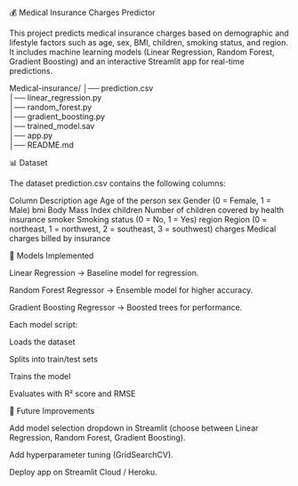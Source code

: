 💰 Medical Insurance Charges Predictor

This project predicts medical insurance charges based on demographic and lifestyle factors such as age, sex, BMI, children, smoking status, and region.
It includes machine learning models (Linear Regression, Random Forest, Gradient Boosting) and an interactive Streamlit app for real-time predictions.

Medical-insurance/
│── prediction.csv             
│── linear_regression.py        
│── random_forest.py            
│── gradient_boosting.py        
│── trained_model.sav           
│── app.py                      
│── README.md

📊 Dataset

The dataset prediction.csv contains the following columns:

Column	Description
age	Age of the person
sex	Gender (0 = Female, 1 = Male)
bmi	Body Mass Index
children	Number of children covered by health insurance
smoker	Smoking status (0 = No, 1 = Yes)
region	Region (0 = northeast, 1 = northwest, 2 = southeast, 3 = southwest)
charges	Medical charges billed by insurance

🧠 Models Implemented

Linear Regression → Baseline model for regression.

Random Forest Regressor → Ensemble model for higher accuracy.

Gradient Boosting Regressor → Boosted trees for performance.

Each model script:

Loads the dataset

Splits into train/test sets

Trains the model

Evaluates with R² score and RMSE

🚀 Future Improvements

Add model selection dropdown in Streamlit (choose between Linear Regression, Random Forest, Gradient Boosting).

Add hyperparameter tuning (GridSearchCV).

Deploy app on Streamlit Cloud / Heroku.
